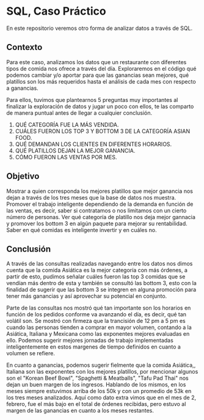 # SQL, Caso Práctico
En este repositorio veremos otro forma de analizar datos a través de SQL.

## Contexto 
Para este caso, analizamos los datos que un restaurante con diferentes tipos de comida nos ofrece a través del día.
Exploraremos en el código qué podemos cambiar y/o aportar para que las ganancias sean mejores, qué platillos son los más
requeridos hasta el análisis de cada mes con respecto a ganancias.

Para ellos, tuvimos que plantearnos 5 preguntas muy importantes al finalizar la exploración de datos y jugar un poco con ellos,
te las comparto de manera puntual antes de llegar a cualquier conclusión.

1. QUÉ CATEGORÍA FUE LA MÁS VENDIDA.
2. CUÁLES FUERON LOS TOP 3 Y BOTTOM 3 DE LA CATEGORÍA ASIAN FOOD.
3. QUÉ DEMANDAN LOS CLIENTES EN DIFERENTES HORARIOS.
4. QUÉ PLATILLOS DEJAN LA MEJOR GANANCIA.
5. CÓMO FUERON LAS VENTAS POR MES.

## Objetivo
Mostrar a quien corresponda los mejores platillos que mejor ganancia nos dejan a través de los tres meses que la base de 
datos nos muestra. Promover el trabajo inteligente dependiendo de la demanda en función de las ventas, es decir, saber si 
contratamos o nos limitamos con un cierto número de personas. Ver qué categoría de platillo nos deja mejor gannacia y promover 
los bottom 3 en algún paquete para mejorar su rentabilidad. Saber en qué comidas es inteligente invertir y en cuáles no.

## Conclusión
A través de las consultas realizadas navegando entre los datos nos dimos cuenta que la comida Asiática es la mejor 
categoría con más órdenes, a partir de esto, pudimos señalar cuáles fueron las top 3 comidas que se vendían más dentro
de esta y también se consultó las bottom 3, esto con la finalidad de sugerir que las bottom 3 se integren en alguna promoción
para tener más ganancias y así aprovechar su potencial en conjunto.

Parte de las consultas nos mostró qué tan importante son los horarios en función de los pedidos conforme va avanzando
el día, es decir, qué tan volátil son. Se mostró con firmeza que la trancisión de 12 pm a 5 pm es cuando las personas tienden a
comprar en mayor volumen, contando a la Asiática, Italiana y Mexicana como las exponentes mejores evaluadas en ello. Podemos 
sugerir mejores jornadas de trabajo implementadas inteligentemente en estos margenes de tiempo definidos en cuanto a volumen se refiere.

En cuanto a ganancias, podemos sugerir fielmente que la comida Asiática,, Italiana son las exponentes con los mejores platillos, por mencionar 
algunos son el "Korean Beef Bowl", "Spaghetti & Meatballs", "Tafu Pad Thai" nos dejan un buen margen de los ingresos. Hablando de los mismos,
en los meses siempre estuvimos arriba de los 50k y con un promedio de 53k en los tres meses analizados. Aquí como dato extra vimos que en el mes 
de 2, febrero, fue el más bajo en el total de órdenes recibidas, pero estuvo al margen de las ganancias en cuanto a los meses restantes.
